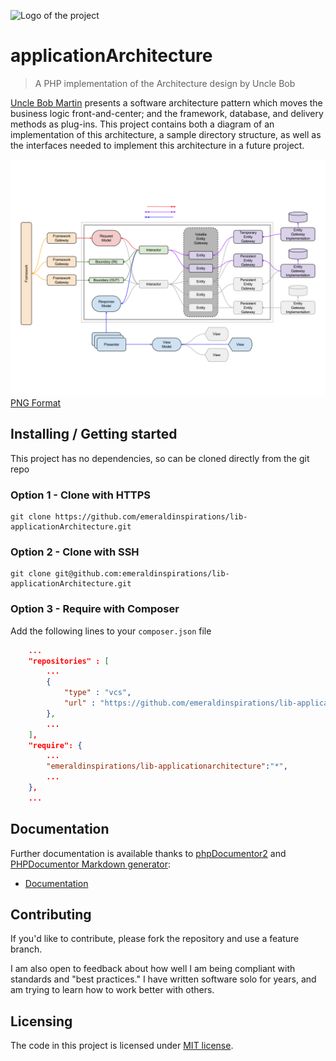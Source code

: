 ![Logo of the project](http://vps56132.vps.ovh.ca/logo.gitHub.png)

# applicationArchitecture
> A PHP implementation of the Architecture design by Uncle Bob

[Uncle Bob Martin](http://cleancoder.com) presents a software architecture
pattern which moves the business logic front-and-center; and the framework,
database, and delivery methods as plug-ins.  This project contains both a
diagram of an implementation of this architecture, a sample directory
structure, as well as the interfaces needed to implement this architecture in a
future project.  

[![Diagram](architecture.svg)](architecture.svg)
[PNG Format](architecture.png)

## Installing / Getting started

This project has no dependencies, so can be cloned directly from the git repo

### Option 1 - Clone with HTTPS

```shell
git clone https://github.com/emeraldinspirations/lib-applicationArchitecture.git
```

### Option 2 - Clone with SSH

```shell
git clone git@github.com:emeraldinspirations/lib-applicationArchitecture.git
```

### Option 3 - Require with Composer

Add the following lines to your `composer.json` file

```json
    ...
    "repositories" : [
        ...
        {
            "type" : "vcs",
            "url" : "https://github.com/emeraldinspirations/lib-applicationArchitecture.git"
        },
        ...
    ],
    "require": {
        ...
        "emeraldinspirations/lib-applicationarchitecture":"*",
        ...
    },
    ...
```

## Documentation
Further documentation is available thanks to [phpDocumentor2](https://www.phpdoc.org/) and [PHPDocumentor Markdown generator](https://github.com/evert/phpdoc-md):

- [Documentation](phpdoc/md/ApiIndex.md)

## Contributing

If you'd like to contribute, please fork the repository and use a feature branch.

I am also open to feedback about how well I am being compliant with standards
and "best practices."  I have written software solo for years, and am trying to
learn how to work better with others.

## Licensing

The code in this project is licensed under [MIT license](LICENSE).
